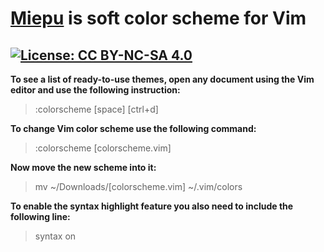 # [Miepu](http://github.com/ekto/miepu "Miepu") is soft color scheme for Vim 
[![License: CC BY-NC-SA 4.0](https://licensebuttons.net/l/by-nc-sa/4.0/80x15.png)](https://creativecommons.org/licenses/by-nc-sa/4.0/)
------------
**To see a list of ready-to-use themes, open any document using the Vim editor and use the following instruction:**
> :colorscheme [space] [ctrl+d]

**To change Vim color scheme use the following command:**
> :colorscheme [colorscheme.vim]

**Now move the new scheme into it:**
> mv ~/Downloads/[colorscheme.vim]  ~/.vim/colors

**To enable the syntax highlight feature you also need to include the following line:**
> syntax on
